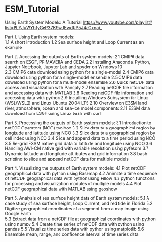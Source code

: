 # ESM_Tutorial
Using Earth System Models: A Tutorial
https://www.youtube.com/playlist?list=PLYJuWYhfyGeP37K9wJEwdUP5J4aCxnai_

Part 1. Using Earth system models: <br>
1.1 A short introduction 
1.2 Sea surface height and Loop Current as an example
 
Part 2. Accessing the outputs of Earth system models:
2.1 CMIP6 data search on ESGF, PRIMAVERA and CEDA
2.2 Installing Anaconda, Python, Jupyter Notebook, Jupyter Lab and spyder on Windows 10  
2.3 CMIP6 data download using python for a single-model 
2.4 CMIP6 data download using python for a single-model ensemble 
2.5 CMIP6 data download using python for a multi-model ensemble 
2.6 Quick netCDF data access and visualization with Panoply
2.7 Reading netCDF file information and accessing data with MATLAB
2.8 Reading netCDF file information and accessing data with python
2.9 Installing Windows Subsystem for Linux (WSL/WSL2) and Linux Ubuntu 20.04 LTS
2.10 Overview on E3SM land, river, atmosphere, ocean and sea-ice model components 
2.11 E3SM data download from ESGF using Linux bash with curl

Part 3. Processing the outputs of Earth system models:
3.1 Introduction to netCDF Operators (NCO) toolbox
3.2 Slice data to a geographical region by longitude and latitude using NCO
3.3 Slice data to a geographical region by cell index using NCO
3.4 Slice and append data to a time period using NCO
3.5 Re-grid E3SM native grid data to latitude and longitude using NCO
3.6 Handling AWI-CM native grid with variable resolution using pyfesom
3.7 Dynamic latitude and longitude attributes and grid information 
3.8 bash scripting to slice and append netCDF data for multiple models 

Part 4. Visualizing the outputs of Earth system models:
4.1 Plot netCDF geographical data with python using Basemap 
4.2 Animate a time sequence of netCDF geographical data with python using Pillow
4.3 python functions for processing and visualization modules of multiple models 
4.4 Plot netCDF geographical data with MATLAB using geoshow

Part 5. Analysis of sea surface height data of Earth system models:
5.1 A case study of sea surface height, Loop Current, and red tide in Florida
5.2 Digitize geographical coordinates of a segment from a map image using Google Earth  
5.3 Extract data from a netCDF file at geographical coordinates with python using numpy
5.4 Create time series of netCDF data with python using pandas 
5.5 Visualize time series data with python using matplotlib
5.6 Ensemble mean, range, and confidence interval of time series data
